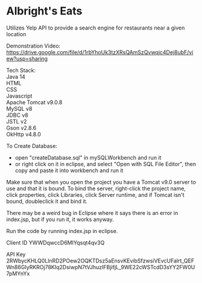 # Albright's Eats
Utilizes Yelp API to provide a search engine for restaurants near a given location

Demonstration Video: 
https://drive.google.com/file/d/1rbYhoUk3tzXRsQAmSzQvwqjc4Dej8ubF/view?usp=sharing

Tech Stack:  
Java 14   
HTML  
CSS  
Javascript  
Apache Tomcat v9.0.8  
MySQL v8  
JDBC v8  
JSTL v2  
Gson v2.8.6  
OkHttp v4.8.0  



To Create Database:
- open "createDatabase.sql" in mySQLWorkbench and run it
- or right click on it in eclipse, and select "Open with SQL File Editor", then copy and paste it into workbench and run it


Make sure that when you open the project you have a Tomcat v9.0 server to use and that it is bound.
To bind the server, right-click the project name, click properties, click Libraries, click Server runtime, and if Tomcat isn't bound, doubleclick it and bind it. 

There may be a weird bug in Eclipse where it says there is an error in index.jsp, but if you run it, it works anyway.


Run the code by running index.jsp in eclipse.





Client ID
YWWDqwccD6MIYqsqt4qv3Q

API Key
2RWbycKHLQ0LlnRD2POew2OQKTDsz5aEnsvKEvibSfzwsiVEvcUFalrt_QEFWn86GIyRKROj78KIq2DsiwpN7tVJhuzIFBjifjL_9WE22cWSTcdD3sYY2FW0U7pMYnYx
